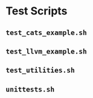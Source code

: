 # Test Scripts

## `test_cats_example.sh`

## `test_llvm_example.sh`

## `test_utilities.sh`

## `unittests.sh`
